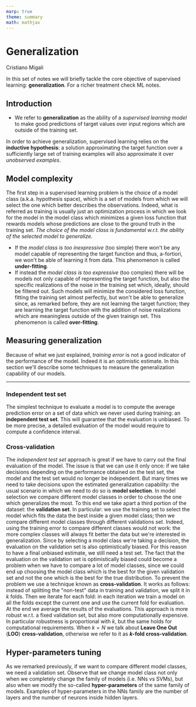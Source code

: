 ```yaml
---
marp: true
theme: summary
math: mathjax
---
```

# Generalization

<div class="author">

Cristiano Migali

</div>

In this set of notes we will briefly tackle the core objective of supervised learning: **generalization**. For a richer treatment check ML notes.

## Introduction

- We refer to **generalization** as the ability of a _supervised learning model_ to make good predictions of target values over input regions which are outside of the training set.

In order to achieve generalization, supervised learning relies on the **inductive hypothesis**: a solution approximating the target function over a sufficiently large set of training examples will also approximate it over _unobserved examples_.

## Model complexity

The first step in a supervised learning problem is the choice of a model class (a.k.a. hypothesis space), which is a set of models from which we will select the one which better describes the observations. Indeed, what is referred as training  is usually just an optimization process in which we look for the model in the model class which minimizes a given loss function that rewards models whose predictions are close to the ground truth in the training set.
_The choice of the model class is fundamental w.r.t. the ability of the selected model to generalize._
- If the _model class is too inexpressive_ (too simple) there won't be any model capable of representing the target function and thus, a-fortiori, we won't be able of learning it from data. This phenomenon is called **under-fitting**.
- If instead the _model class is too expressive_ (too complex) there will be models not only capable of representing the target function, but also the specific realizations of the noise in the training set which, ideally, should be filtered out. Such models will minimize the considered loss function, fitting the training set almost perfectly, but won't be able to generalize since, as remarked before, they are not learning the target function; they are learning the target function with the addition of noise realizations which are meaningless outside of the given trainign set. This phenomenon is called **over-fitting**.

## Measuring generalization

Because of what we just explained, _training error_ is not a good indicator of the performance of the model. Indeed it is an optimistic estimate.
In this section we'll describe some techniques to measure the generalization capability of our models.

---

### Independent test set

The simplest technique to evaluate a model is to compute the average prediction error on a set of data which we never used during training: an **independent test set**. This will guarantee that the evaluation is unbiased. To be more precise, a detailed evaluation of the model would require to compute a confidence interval.

### Cross-validation

The _independent test set_ approach is great if we have to carry out the final evaluation of the model. The issue is that we can use it only once: if we take decisions depending on the performance obtained on the test set, the model and the test set would no longer be independent. But many times we need to take decisions upon the estimated generalization capability: the usual scenario in which we need to do so is **model selection**. In model selection we compare different model classes in order to choose the one which generalizes the most. To this end we take apart a third portion of the dataset: the **validation set**. In particular: we use the training set to select the model which fits the data the best inside a given model class; then we compare different model classes through different validations set. Indeed, using the training error to compare different classes would not work: the more complex classes will always fit better the data but we're interested in generalization.
Since by selecting a model class we're taking a decision, the evaluation on the validation set is also optimistically biased. For this reason to have a final unbiased estimate, we still need a test set.
The fact that the evaluation on the validation set is optimistically biased could become a problem when we have to compare a lot of model classes, since we could end up choosing the model class which is the best for the given validation set and not the one which is the best for the true distribution.
To prevent the problem we use a technique known as **cross-validation**. It works as follows: instead of splitting the "non-test" data in training and validation, we split it in $k$ folds. Then we iterate for each fold: in each iteration we train a model on all the folds except the current one and use the current fold for evaluation. At the end we average the results of the evaluations. This approach is more robust w.r.t. a fixed validation set, but also more computationally expensive.
In particular robustness is proportional with $k$, but the same holds for computational requirements.
When $k = N$ we talk about **Leave One Out** (**LOO**) **cross-validation**, otherwise we refer to it as **$k$-fold cross-validation**.

## Hyper-parameters tuning

As we remarked previously, if we want to compare different model classes, we need a validation set. Observe that we change model class not only when we completely change the family of models (i.e. NNs vs SVMs), but also when we modify the so-called **hyper-parameters** of the same family of models. Examples of hyper-parameters in the NNs family are the number of layers and the number of neurons inside hidden layers.
